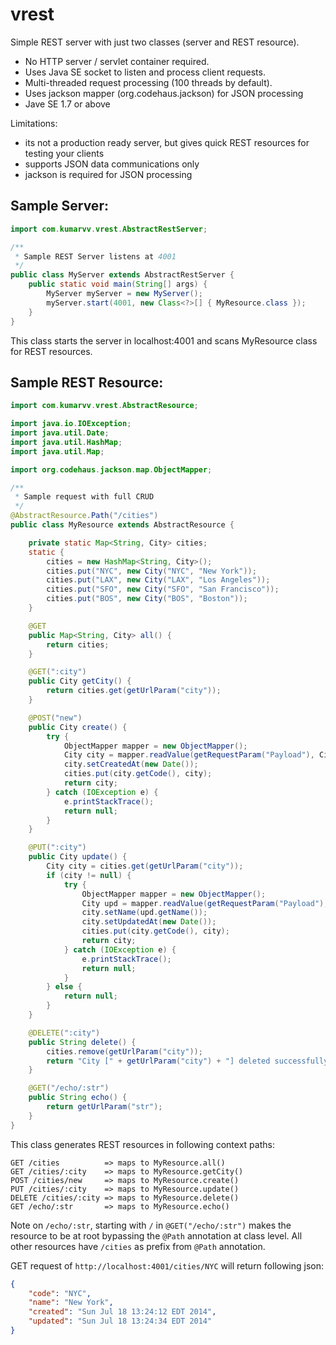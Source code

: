 vrest
=====

Simple REST server with just two classes (server and REST resource).

- No HTTP server / servlet container required.
- Uses Java SE socket to listen and process client requests.
- Multi-threaded request processing (100 threads by default).
- Uses jackson mapper (org.codehaus.jackson) for JSON processing
- Jave SE 1.7 or above 

Limitations: 
- its not a production ready server, but gives quick REST resources for testing your clients 
- supports JSON data communications only 
- jackson is required for JSON processing 


Sample Server: 
--------------

```java
import com.kumarvv.vrest.AbstractRestServer;

/**
 * Sample REST Server listens at 4001
 */
public class MyServer extends AbstractRestServer {
	public static void main(String[] args) {
		MyServer myServer = new MyServer();
		myServer.start(4001, new Class<?>[] { MyResource.class });
	}
}
```

This class starts the server in localhost:4001 and scans MyResource class for REST resources. 


Sample REST Resource: 
---------------------

```java
import com.kumarvv.vrest.AbstractResource;

import java.io.IOException;
import java.util.Date;
import java.util.HashMap;
import java.util.Map;

import org.codehaus.jackson.map.ObjectMapper;

/**
 * Sample request with full CRUD
 */
@AbstractResource.Path("/cities")
public class MyResource extends AbstractResource {

	private static Map<String, City> cities;
	static {
		cities = new HashMap<String, City>();
		cities.put("NYC", new City("NYC", "New York"));
		cities.put("LAX", new City("LAX", "Los Angeles"));
		cities.put("SFO", new City("SFO", "San Francisco"));
		cities.put("BOS", new City("BOS", "Boston"));
	}

	@GET
	public Map<String, City> all() {
		return cities;
	}

	@GET(":city")
	public City getCity() {
		return cities.get(getUrlParam("city"));
	}

	@POST("new")
	public City create() {
		try {
			ObjectMapper mapper = new ObjectMapper();
			City city = mapper.readValue(getRequestParam("Payload"), City.class);
			city.setCreatedAt(new Date());
			cities.put(city.getCode(), city);
			return city;
		} catch (IOException e) {
			e.printStackTrace();
			return null;
		}
	}

	@PUT(":city")
	public City update() {
		City city = cities.get(getUrlParam("city"));
		if (city != null) {
			try {
				ObjectMapper mapper = new ObjectMapper();
				City upd = mapper.readValue(getRequestParam("Payload"), City.class);
				city.setName(upd.getName());
				city.setUpdatedAt(new Date());
				cities.put(city.getCode(), city);
				return city;
			} catch (IOException e) {
				e.printStackTrace();
				return null;
			}
		} else {
			return null;
		}
	}

	@DELETE(":city")
	public String delete() {
		cities.remove(getUrlParam("city"));
		return "City [" + getUrlParam("city") + "] deleted successfully";
	}

	@GET("/echo/:str")
	public String echo() {
		return getUrlParam("str");
	}
}
```

This class generates REST resources in following context paths: 
```
GET /cities          => maps to MyResource.all() 
GET /cities/:city    => maps to MyResource.getCity()
POST /cities/new     => maps to MyResource.create() 
PUT /cities/:city    => maps to MyResource.update() 
DELETE /cities/:city => maps to MyResource.delete() 
GET /echo/:str       => maps to MyResource.echo() 
```
Note on <code>/echo/:str</code>, starting with <code>/</code> in <code>@GET("/echo/:str")</code> makes the resource to be at root bypassing the <code>@Path</code> annotation at class level. All other resources have <code>/cities</code> as prefix from <code>@Path</code> annotation. 



GET request of <code>http://localhost:4001/cities/NYC</code> will return following json: 

```json
{
    "code": "NYC",
    "name": "New York",
    "created": "Sun Jul 18 13:24:12 EDT 2014",
    "updated": "Sun Jul 18 13:24:34 EDT 2014"
}
```



